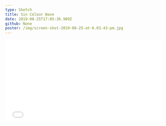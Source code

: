 ```yaml
---
type: Sketch
title: Sin Colour Wave
date: 2019-08-25T17:05:36.989Z
github: None
poster: /img/screen-shot-2019-08-25-at-6.03.43-pm.jpg
---
```

<iframe height="265" style="width: 100%;" scrolling="no" title="Sketch - Sin Color Wave" src="//codepen.io/oajmeredith23/embed/vYBxmYe/?height=265&theme-id=light&default-tab=result" frameborder="no" allowtransparency="true" allowfullscreen="true">

  See the Pen <a href='https://codepen.io/oajmeredith23/pen/vYBxmYe/'>Sketch - Sin Color Wave</a> by Oliver Meredith

  (<a href='https://codepen.io/oajmeredith23'>@oajmeredith23</a>) on <a href='https://codepen.io'>CodePen</a>.

</iframe>
